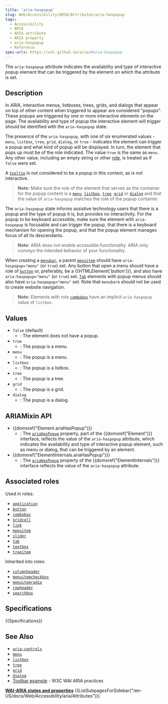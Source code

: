 ```yaml
---
title: 'aria-haspopup'
slug: Web/Accessibility/ARIA/Attributes/aria-haspopup
tags:
  - Accessibility
  - ARIA
  - ARIA attribute
  - ARIA property
  - aria-haspopup
  - Reference
spec-urls: https://w3c.github.io/aria/#aria-haspopup
---
```


The `aria-haspopup` attribute indicates the availability and type of interactive popup element that can be triggered by the element on which the attribute is set.

## Description

In ARIA, interactive menus, listboxes, trees, grids, and dialogs that appear on top of other content when triggered to appear are considered "popups". These popups are triggered by one or more interactive elements on the page. The availability and type of popup the interactive element will trigger should be identified with the `aria-haspopup` state.

The presence of the `aria-haspopup`, with one of six enumerated values - `menu`, `listbox`, `tree`, `grid`, `dialog`, or `true` - indicates the element can trigger a popup and what kind of popup will be displayed. In turn, the element that pops up must be of the role indicated. The value `true` is the same as `menu`. Any other value, including an empty string or other [role](/en-US/docs/Web/Accessibility/ARIA/Roles), is treated as if `false` were set.

A [`tooltip`](/en-US/docs/Web/Accessibility/ARIA/Roles/tooltip_role) is not considered to be a popup in this context, as is not interactive.

> **Note:** Make sure the role of the element that serves as the container for the popup content is a [`menu`](/en-US/docs/Web/Accessibility/ARIA/Roles/Menu_role), [`listbox`](/en-US/docs/Web/Accessibility/ARIA/Roles/Listbox_role), [`tree`](/en-US/docs/Web/Accessibility/ARIA/Roles/Tree_role), [`grid`](/en-US/docs/Web/Accessibility/ARIA/Roles/Grid_role) or [`dialog`](/en-US/docs/Web/Accessibility/ARIA/Roles/Dialog_role) and that the value of `aria-haspopup` matches the role of the popup container.

The `aria-haspopup` state informs assistive technology users that there is a popup and the type of popup it is, but provides no interactivity. For the popup to be keyboard accessible, make sure the element with `aria-haspopup` is focusable and can trigger the popup, that there is a keyboard mechanism for opening the popup, and that the popup element manages focus of all its descendants.

> **Note:** ARIA does not enable accessible functionality. ARIA only conveys the intended behavior of your functionality.

When creating a [`menubar`](/en-US/docs/Web/Accessibility/ARIA/Roles/Menubar_role), a parent [`menuitem`](/en-US/docs/Web/Accessibility/ARIA/Roles/Menuitem_role) should have `aria-haspopup="menu"` (or `true`) set. Any button that open a menu should have a role of [`button`](/en-US/docs/Web/Accessibility/ARIA/Roles/Button_role) or, preferably, be a {{HTMLElement('button')}}, and also have `aria-haspopup="menu"` (or `true`) set. [`Tab`](/en-US/docs/Web/Accessibility/ARIA/Roles/Tab_role) elements with popup menus should also have `aria-haspopup="menu"` set. Note that `menubar`s should not be used to create website navigation.

> **Note:** Elements with role [`combobox`](/en-US/docs/Web/Accessibility/ARIA/Roles/Combobox_role) have an implicit `aria-haspopup` value of `listbox`.

## Values

- `false` (default)
  - : The element does not have a popup.
- `true`
  - : The popup is a menu.
- `menu`
  - : The popup is a menu.
- `listbox`
  - : The popup is a listbox.
- `tree`
  - : The popup is a tree.
- `grid`
  - : The popup is a grid.
- `dialog`
  - : The popup is a dialog.

## ARIAMixin API

- {{domxref("Element.ariaHasPopup")}}
  - : The  [`ariaHasPopup`](/en-US/docs/Web/API/Element/ariaHasPopup) property, part of the {{domxref("Element")}} interface, reflects the value of the `aria-haspopup` attribute, which indicates the availability and type of interactive popup element, such as menu or dialog, that can be triggered by an element.
- {{domxref("ElementInternals.ariaHasPopup")}}
  - : The [`ariaHasPopup`](/en-US/docs/Web/API/ElementInternals/ariaHasPopup) property of the {{domxref("ElementInternals")}} interface reflects the value of the `aria-haspopup` attribute.

## Associated roles

Used in roles:

- [`application`](/en-US/docs/Web/Accessibility/ARIA/Roles/Application_role)
- [`button`](/en-US/docs/Web/Accessibility/ARIA/Roles/Button_role)
- [`combobox`](/en-US/docs/Web/Accessibility/ARIA/Roles/Combobox_role)
- [`gridcell`](/en-US/docs/Web/Accessibility/ARIA/Roles/Gridcell_role)
- [`link`](/en-US/docs/Web/Accessibility/ARIA/Roles/:ink_role)
- [`menuitem`](/en-US/docs/Web/Accessibility/ARIA/Roles/Menuitem_role)
- [`slider`](/en-US/docs/Web/Accessibility/ARIA/Roles/Slider_role)
- [`tab`](/en-US/docs/Web/Accessibility/ARIA/Roles/Tab_role)
- [`textbox`](/en-US/docs/Web/Accessibility/ARIA/Roles/Textbox_role)
- [`treeitem`](/en-US/docs/Web/Accessibility/ARIA/Roles/Treeitem_role)

Inherited into roles:

- [`columnheader`](/en-US/docs/Web/Accessibility/ARIA/Roles/Columnheader_role)
- [`menuitemcheckbox`](/en-US/docs/Web/Accessibility/ARIA/Roles/Menuitemcheckbox_role)
- [`menuitemradio`](/en-US/docs/Web/Accessibility/ARIA/Roles/Menuitemradio_role)
- [`rowheader`](/en-US/docs/Web/Accessibility/ARIA/Roles/Rowheader_role)
- [`searchbox`](/en-US/docs/Web/Accessibility/ARIA/Roles/Searchbox_role)

## Specifications

{{Specifications}}

## See Also

- [`aria-controls`](/en-US/docs/Web/Accessibility/aria/Attributes/aria-controls)
- [`menu`](/en-US/docs/Web/Accessibility/ARIA/Roles/Menu_role)
- [`listbox`](/en-US/docs/Web/Accessibility/ARIA/Roles/Listbox_role)
- [`tree`](/en-US/docs/Web/Accessibility/ARIA/Roles/Tree_role)
- [`grid`](/en-US/docs/Web/Accessibility/ARIA/Roles/Grid_role)
- [`dialog`](/en-US/docs/Web/Accessibility/ARIA/Roles/Dialog_role)
- [Toolbar example](https://www.w3.org/TR/2019/WD-wai-aria-practices-1.2-20191218/examples/toolbar/toolbar.html) - W3C WAI ARIA practices

<section id="Quick_links">
<strong><a href="/en-US/docs/Web/Accessibility/ARIA/Attributes">WAI-ARIA states and properties</a></strong>
{{ListSubpagesForSidebar("/en-US/docs/Web/Accessibility/aria/Attributes")}}
</section>
